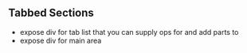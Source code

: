 ## Tabbed Sections
- expose div for tab list that you can supply ops for and add parts to
- expose div for main area